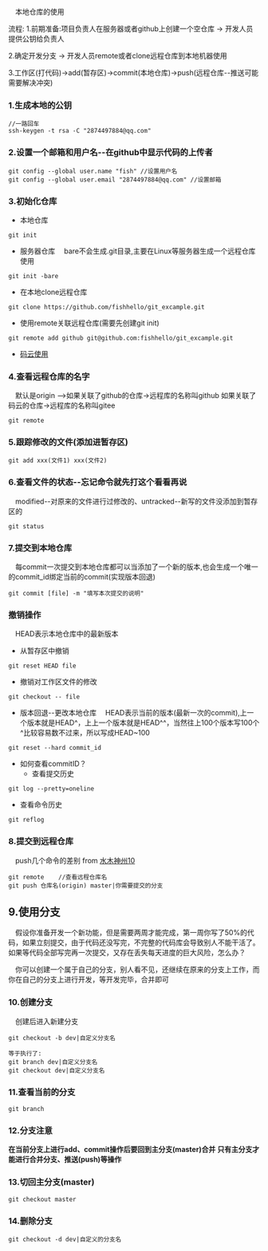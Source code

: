 
&emsp;本地仓库的使用

流程:
1.前期准备:项目负责人在服务器或者github上创建一个空仓库 -> 开发人员提供公钥给负责人

2.确定开发分支 -> 开发人员remote或者clone远程仓库到本地机器使用

3.工作区(打代码)->add(暂存区)->commit(本地仓库)->push(远程仓库--推送可能需要解决冲突)


### 1.生成本地的公钥
```
//一路回车
ssh-keygen -t rsa -C "2874497884@qq.com"
```

### 2.设置一个邮箱和用户名--在github中显示代码的上传者
```
git config --global user.name "fish" //设置用户名
git config --global user.email "2874497884@qq.com" //设置邮箱
```

### 3.初始化仓库

- 本地仓库
```
git init
```

- 服务器仓库
&emsp;bare不会生成.git目录,主要在Linux等服务器生成一个远程仓库使用
```
git init -bare
```

- 在本地clone远程仓库
```
git clone https://github.com/fishhello/git_excample.git
```

- 使用remote关联远程仓库(需要先创建git init)
```
git remote add github git@github.com:fishhello/git_excample.git
```
- [码云使用](https://www.liaoxuefeng.com/wiki/0013739516305929606dd18361248578c67b8067c8c017b000/00150154460073692d151e784de4d718c67ce836f72c7c4000)

### 4.查看远程仓库的名字
&emsp;默认是origin  -->如果关联了github的仓库->远程库的名称叫github     如果关联了码云的仓库->远程库的名称叫gitee
```
git remote
```

### 5.跟踪修改的文件(添加进暂存区)
```
git add xxx(文件1) xxx(文件2)
```

### 6.查看文件的状态--忘记命令就先打这个看看再说
&emsp;modified--对原来的文件进行过修改的、untracked--新写的文件没添加到暂存区的
```
git status
```

### 7.提交到本地仓库
&emsp;每commit一次提交到本地仓库都可以当添加了一个新的版本,也会生成一个唯一的commit_id绑定当前的commit(实现版本回退)
```
git commit [file] -m "填写本次提交的说明"
```

### 撤销操作
&emsp;HEAD表示本地仓库中的最新版本

- 从暂存区中撤销
```
git reset HEAD file
```

- 撤销对工作区文件的修改
```
git checkout -- file
```

- 版本回退--更改本地仓库
&emsp;HEAD表示当前的版本(最新一次的commit),上一个版本就是HEAD^，上上一个版本就是HEAD^^，当然往上100个版本写100个^比较容易数不过来，所以写成HEAD~100
```
git reset --hard commit_id
```

- 如何查看commitID？
  - 查看提交历史
 ```
git log --pretty=oneline
 ```
  - 查看命令历史
 ```
git reflog
 ```

### 8.提交到远程仓库
&emsp;push几个命令的差别 from [水木神州10](https://www.cnblogs.com/zhouj850/p/7260558.html)
```
git remote    //查看远程仓库名
git push 仓库名(origin) master|你需要提交的分支
```

## 9.使用分支
&emsp;假设你准备开发一个新功能，但是需要两周才能完成，第一周你写了50%的代码，如果立刻提交，由于代码还没写完，不完整的代码库会导致别人不能干活了。如果等代码全部写完再一次提交，又存在丢失每天进度的巨大风险，怎么办？

&emsp;你可以创建一个属于自己的分支，别人看不见，还继续在原来的分支上工作，而你在自己的分支上进行开发，等开发完毕，合并即可

### 10.创建分支
&emsp;创建后进入新建分支
```
git checkout -b dev|自定义分支名

等于执行了:
git branch dev|自定义分支名
git checkout dev|自定义分支名
```

### 11.查看当前的分支
```
git branch
```

### 12.分支注意
**在当前分支上进行add、commit操作后要回到主分支(master)合并**
**只有主分支才能进行合并分支、推送(push)等操作**

### 13.切回主分支(master)
```
git checkout master
```

### 14.删除分支
```
git checkout -d dev|自定义的分支名
```

